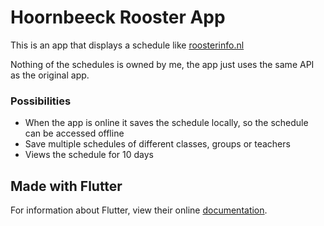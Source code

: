 # Hoornbeeck Rooster App

This is an app that displays a schedule like [roosterinfo.nl](http://roosterinfo.nl/)<br/>

Nothing of the schedules is owned by me, the app just uses the same API as the original app.

### Possibilities
- When the app is online it saves the schedule locally, so the schedule can be accessed offline
- Save multiple schedules of different classes, groups or teachers
- Views the schedule for 10 days

## Made with Flutter

For information about Flutter, view their online
[documentation](https://flutter.io/).
